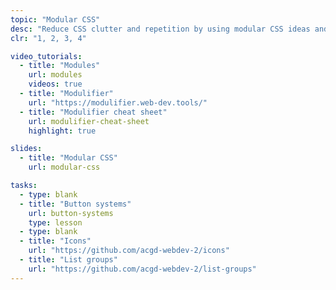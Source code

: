 ```yaml
---
topic: "Modular CSS"
desc: "Reduce CSS clutter and repetition by using modular CSS ideas and pre-built components."
clr: "1, 2, 3, 4"

video_tutorials:
  - title: "Modules"
    url: modules
    videos: true
  - title: "Modulifier"
    url: "https://modulifier.web-dev.tools/"
  - title: "Modulifier cheat sheet"
    url: modulifier-cheat-sheet
    highlight: true

slides:
  - title: "Modular CSS"
    url: modular-css

tasks:
  - type: blank
  - title: "Button systems"
    url: button-systems
    type: lesson
  - type: blank
  - title: "Icons"
    url: "https://github.com/acgd-webdev-2/icons"
  - title: "List groups"
    url: "https://github.com/acgd-webdev-2/list-groups"
---
```

